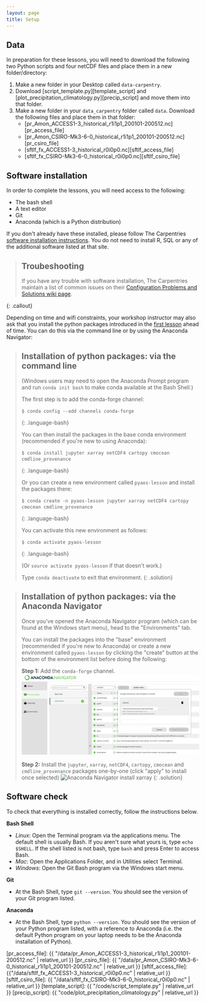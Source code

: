 ```yaml
---
layout: page
title: Setup
---
```


## Data

In preparation for these lessons,
you will need to download the following two Python scripts and four netCDF files
and place them in a new folder/directory:

1. Make a new folder in your Desktop called `data-carpentry`.
2. Download [script_template.py][template_script] and [plot_precipitation_climatology.py][precip_script] and move them into that folder.
3. Make a new folder in your `data_carpentry` folder called `data`.
   Download the following files and place them in that folder:
   - [pr_Amon_ACCESS1-3_historical_r1i1p1_200101-200512.nc][pr_access_file]
   - [pr_Amon_CSIRO-Mk3-6-0_historical_r1i1p1_200101-200512.nc][pr_csiro_file]
   - [sftlf_fx_ACCESS1-3_historical_r0i0p0.nc][sftlf_access_file]
   - [sftlf_fx_CSIRO-Mk3-6-0_historical_r0i0p0.nc][sftlf_csiro_file]


## Software installation

In order to complete the lessons,
you will need access to the following:

* The bash shell
* A text editor
* Git
* Anaconda (which is a Python distribution)

If you don't already have these installed,
please follow The Carpentries [software installation instructions](https://carpentries.github.io/workshop-template/#setup).
You do not need to install R, SQL or any of the additional software listed at that site.

> ## Troubeshooting
>
> If you have any trouble with software installation,
> The Carpentries maintain a list of common issues on their
> [Configuration Problems and Solutions wiki page](https://github.com/carpentries/workshop-template/wiki/Configuration-Problems-and-Solutions).
>
{: .callout}

Depending on time and wifi constraints,
your workshop instructor may also ask that you install the python packages introduced in the
[first lesson](https://carpentrieslab.github.io/python-aos-lesson/01-conda/index.html)
ahead of time.
You can do this via the command line or by using the Anaconda Navigator:

> ## Installation of python packages: via the command line
>
> (Windows users may need to open the Anaconda Prompt program
> and run `conda init bash` to make conda available at the Bash Shell.)
>
> The first step is to add the conda-forge channel:
> ~~~
> $ conda config --add channels conda-forge
> ~~~
> {: .language-bash}
>
> You can then install the packages in the base conda environment
> (recommended if you're new to using Anaconda):
> ~~~
> $ conda install jupyter xarray netCDF4 cartopy cmocean cmdline_provenance
> ~~~
> {: .language-bash}
>
> Or you can create a new environment called `pyaos-lesson`
> and install the packages there:
> ~~~
> $ conda create -n pyaos-lesson jupyter xarray netCDF4 cartopy cmocean cmdline_provenance
> ~~~
> {: .language-bash}
>
> You can activate this new environment as follows:
> ~~~
> $ conda activate pyaos-lesson
> ~~~
> {: .language-bash}
>
> (Or `source activate pyaos-lesson` if that doesn't work.)
>
> Type `conda deactivate` to exit that environment.
{: .solution}

> ## Installation of python packages: via the Anaconda Navigator
>
> Once you've opened the Anaconda Navigator program
> (which can be found at the Windows start menu),
> head to the "Environments" tab.
> 
> You can install the packages into the "base" environment
> (recommended if you're new to Anaconda)
> or create a new environment called `pyaos-lesson`
> by clicking the "create" button at the bottom of the environment
> list before doing the following:
>
> **Step 1:** Add the `conda-forge` channel. 
> ![Anaconda Navigator add conda-forge](fig/01-navigator-conda-forge.png)
>
> **Step 2:** Install the `jupyter`, `xarray`, `netCDF4`, `cartopy`, `cmocean` and `cmdline_provenance`
> packages one-by-one (click "apply" to install once selected)
> ![Anaconda Navigator install xarray](fig/01-navigator-xarray.png)
{: .solution}

## Software check

To check that everything is installed correctly, follow the instructions below.

**Bash Shell**

* *Linux*: Open the Terminal program via the applications menu. The default shell is usually Bash. If you aren't sure what yours is, type `echo $SHELL`. If the shell listed is not bash, type `bash` and press Enter to access Bash.
* *Mac*: Open the Applications Folder, and in Utilities select Terminal.
* *Windows*: Open the Git Bash program via the Windows start menu.

**Git**

* At the Bash Shell, type `git --version`. You should see the version of your Git program listed. 

**Anaconda**

* At the Bash Shell, type `python --version`. You should see the version of your Python program listed, with a reference to Anaconda (i.e. the default Python program on your laptop needs to be the Anaconda installation of Python).



[pr_access_file]: {{ "/data/pr_Amon_ACCESS1-3_historical_r1i1p1_200101-200512.nc" | relative_url }}
[pr_csiro_file]: {{ "/data/pr_Amon_CSIRO-Mk3-6-0_historical_r1i1p1_200101-200512.nc" | relative_url }}
[sftlf_access_file]: {{"/data/sftlf_fx_ACCESS1-3_historical_r0i0p0.nc" | relative_url }}
[sftlf_csiro_file]: {{ "/data/sftlf_fx_CSIRO-Mk3-6-0_historical_r0i0p0.nc" | relative_url }}
[template_script]: {{ "/code/script_template.py" | relative_url }}
[precip_script]: {{ "code/plot_precipitation_climatology.py" | relative_url }}
